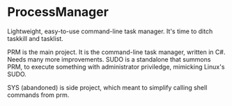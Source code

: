 # ProcessManager
Lightweight, easy-to-use command-line task manager. It's time to ditch taskkill and tasklist.

PRM is the main project. It is the command-line task manager, written in C#. Needs many more improvements.
SUDO is a standalone that summons PRM, to execute something with administrator priviledge, mimicking Linux's SUDO.

SYS (abandoned) is side project, which meant to simplify calling shell commands from prm.
